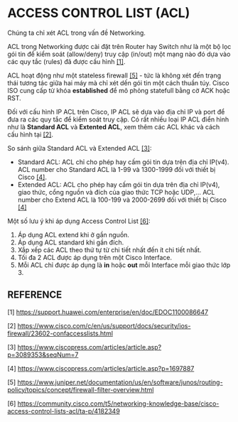 # ACCESS CONTROL LIST (ACL)

Chúng ta chỉ xét ACL trong vấn đề Networking.

ACL trong Networking được cài đặt trên Router hay Switch như là một bộ lọc gói tin để kiểm soát (allow/deny) truy cập (in/out) một mạng nào đó dựa vào các quy tắc (rules) đã được cấu hình [[1]](https://support.huawei.com/enterprise/en/doc/EDOC1100086647).

ACL hoạt động như một stateless firewall [[5]](https://www.juniper.net/documentation/us/en/software/junos/routing-policy/topics/concept/firewall-filter-overview.html) - tức là không xét đến trạng thái tương tác giữa hai máy mà chỉ xét dến gói tin một cách thuần túy. Cisco ISO cung cấp từ khóa **established** để mô phỏng statefull bằng cờ ACK hoặc RST.

Đối với cấu hình IP ACL trên Cisco, IP ACL sẽ dựa vào địa chỉ IP và port để đưa ra các quy tắc để kiểm soát truy cập. Có rất nhiều loại IP ACL điển hình như là **Standard ACL** và **Extented ACL**, xem thêm các ACL khác và cách cấu hình tại [[2]](https://www.cisco.com/c/en/us/support/docs/security/ios-firewall/23602-confaccesslists.html).

So sánh giữa Standard ACL và Extended ACL [[3]](https://www.ciscopress.com/articles/article.asp?p=3089353&seqNum=7):

- Standard ACL: ACL chỉ cho phép hay cấm gói tin dựa trên địa chỉ IP(v4). ACL number cho Standard ACL là 1-99 và 1300-1999 đối với thiết bị Cisco [[4]](https://www.ciscopress.com/articles/article.asp?p=1697887).
- Extended ACL: ACL cho phép hay cấm gói tin dựa trên địa chỉ IP(v4), giao thức, cổng nguồn và đích của giao thức TCP hoặc UDP,... ACL number cho Extend ACL là 100-199 và 2000-2699 đối với thiết bị Cisco [[4]](https://www.ciscopress.com/articles/article.asp?p=1697887)

Một số lưu ý khi áp dụng Access Control List [[6]](https://community.cisco.com/t5/networking-knowledge-base/cisco-access-control-lists-acl/ta-p/4182349):

1. Áp dụng ACL extend khi ở gần nguồn.
2. Áp dụng ACL standard khi gần đích.
3. Xắp xếp các ACL theo thứ tự từ chi tiết nhất đến ít chi tiết nhất.
4. Tối đa 2 ACL được áp dụng trên một Cisco Interface.
5. Mỗi ACL chỉ được áp dụng là **in** hoặc **out** mỗi Interface mỗi giao thức lớp 3.

## REFERENCE

[1] <https://support.huawei.com/enterprise/en/doc/EDOC1100086647>

[2] <https://www.cisco.com/c/en/us/support/docs/security/ios-firewall/23602-confaccesslists.html>

[3] <https://www.ciscopress.com/articles/article.asp?p=3089353&seqNum=7>

[4] <https://www.ciscopress.com/articles/article.asp?p=1697887>

[5] <https://www.juniper.net/documentation/us/en/software/junos/routing-policy/topics/concept/firewall-filter-overview.html>

[6] <https://community.cisco.com/t5/networking-knowledge-base/cisco-access-control-lists-acl/ta-p/4182349>
